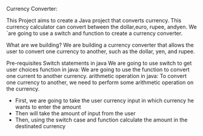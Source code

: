 Currency Converter:

This Project aims to create a Java project that converts currency. This currency calculator can convert between the dollar,euro, rupee, andyen. 
We `are going to use a switch and function to create a currency converter.

What are we building?
We are building a currency converter that allows the user to convert one currency to another, such as the dollar, yen, and rupee.

Pre-requisites
Switch statements in java We are going to use switch to get user choices
function in java: We are going to use the function to convert one current to another currency.
arithmetic operation in java: To convert one currency to another, we need to perform some arithmetic operation on the currency.

* First, we are going to take the user currency input in which currency he wants to enter the amount
* Then will take the amount of input from the user
* Then, using the switch case and function calculate the amount in the destinated currency
